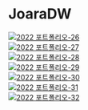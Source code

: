 # JoaraDW

<p dir="auto"><a target="_blank" rel="noopener noreferrer" href="https://user-images.githubusercontent.com/22631075/250291739-eb6c58e9-b8d9-48f3-93eb-8701ef012f59.png"><img src="https://user-images.githubusercontent.com/22631075/250291739-eb6c58e9-b8d9-48f3-93eb-8701ef012f59.png" alt="2022 포트폴리오-26" style="max-width: 100%;"></a><br>
<a target="_blank" rel="noopener noreferrer" href="https://user-images.githubusercontent.com/22631075/250291743-260c7580-fea2-4366-8db6-384f01be974a.png"><img src="https://user-images.githubusercontent.com/22631075/250291743-260c7580-fea2-4366-8db6-384f01be974a.png" alt="2022 포트폴리오-27" style="max-width: 100%;"></a><br>
<a target="_blank" rel="noopener noreferrer" href="https://user-images.githubusercontent.com/22631075/250291745-a68512ff-4e52-43a5-8960-9fecc8d081ed.png"><img src="https://user-images.githubusercontent.com/22631075/250291745-a68512ff-4e52-43a5-8960-9fecc8d081ed.png" alt="2022 포트폴리오-28" style="max-width: 100%;"></a><br>
<a target="_blank" rel="noopener noreferrer" href="https://user-images.githubusercontent.com/22631075/250291747-16321566-be5c-476e-ad0a-a845b4c2fc3d.png"><img src="https://user-images.githubusercontent.com/22631075/250291747-16321566-be5c-476e-ad0a-a845b4c2fc3d.png" alt="2022 포트폴리오-29" style="max-width: 100%;"></a><br>
<a target="_blank" rel="noopener noreferrer" href="https://user-images.githubusercontent.com/22631075/250291749-f6c24d67-dd9a-4dff-9bfe-015c0c253faf.png"><img src="https://user-images.githubusercontent.com/22631075/250291749-f6c24d67-dd9a-4dff-9bfe-015c0c253faf.png" alt="2022 포트폴리오-30" style="max-width: 100%;"></a><br>
<a target="_blank" rel="noopener noreferrer" href="https://user-images.githubusercontent.com/22631075/250291750-2e172a55-bfd0-4fc5-85c8-baaf82fdab84.png"><img src="https://user-images.githubusercontent.com/22631075/250291750-2e172a55-bfd0-4fc5-85c8-baaf82fdab84.png" alt="2022 포트폴리오-31" style="max-width: 100%;"></a><br>
<a target="_blank" rel="noopener noreferrer" href="https://user-images.githubusercontent.com/22631075/250291751-3b766457-07c5-47f9-a34a-c1753c2678bf.png"><img src="https://user-images.githubusercontent.com/22631075/250291751-3b766457-07c5-47f9-a34a-c1753c2678bf.png" alt="2022 포트폴리오-32" style="max-width: 100%;"></a></p>
